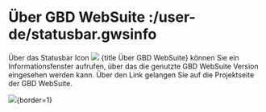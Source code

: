 # Über GBD WebSuite :/user-de/statusbar.gwsinfo

Über das Statusbar Icon ![](gws-logo-24px.svg) {title Über GBD WebSuite} können Sie ein Informationsfenster aufrufen, über das die genutzte GBD WebSuite Version eingesehen werden kann. Über den Link gelangen Sie auf die Projektseite der GBD WebSuite.

![](gbd-websuite_info.png){border=1}
